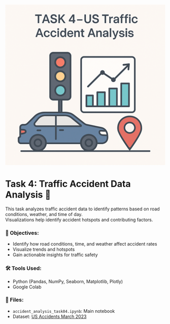 ![Cover](./cover.png)


# Task 4: Traffic Accident Data Analysis 🚗
This task analyzes traffic accident data to identify patterns based on road conditions, weather, and time of day.  
Visualizations help identify accident hotspots and contributing factors.

### 📌 Objectives:
- Identify how road conditions, time, and weather affect accident rates
- Visualize trends and hotspots
- Gain actionable insights for traffic safety

### 🛠 Tools Used:
- Python (Pandas, NumPy, Seaborn, Matplotlib, Plotly)
- Google Colab

### 📂 Files:
- `accident_analysis_task04.ipynb`: Main notebook
- Dataset: [US Accidents March 2023](https://www.kaggle.com/datasets/sobhanmoosavi/us-accidents)


